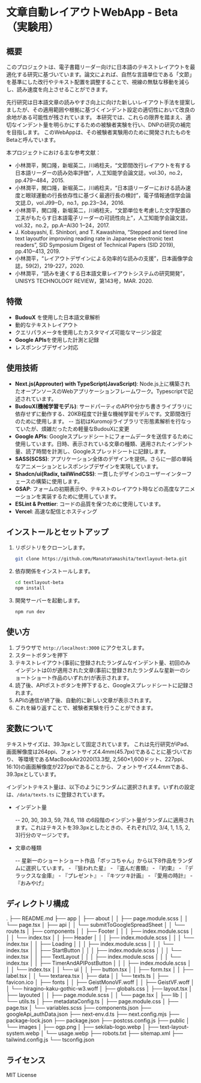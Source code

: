 # 文章自動レイアウトWebApp - Beta（実験用）

## 概要

このプロジェクトは、電子書籍リーダー向けに日本語のテキストレイアウトを最適化する研究に基づいています。論文によれば、自然な言語単位である「文節」を基準にした改行やテキスト配置を調整することで、視線の無駄な移動を減らし、読み速度を向上させることができます。

先行研究は日本語文章の読みやすさ向上に向けた新しいレイアウト手法を提案しましたが、その適用範囲や根拠に基づくインデント設定の適切性において改良の余地がある可能性が残されています。
本研究では、これらの限界を踏まえ、適切なインデント量を明らかにするための被験者実験を行い、DNPの研究の補完を目指します。
このWebAppは、その被験者実験用のために開発されたものをBetaと呼んでいます。

本プロジェクトにおける主な参考文献：

- 小林潤平，関口隆，新堀英二，川嶋稔夫，“文節間改行レイアウトを有する日本語リーダーの読み効率評価”，人工知能学会論文誌，vol.30，no.2，pp.479‒484，2015.
- 小林潤平，関口隆，新堀英二，川嶋稔夫，“日本語リーダーにおける読み速度と眼球運動の行長依存性に基づく最適行長の検討”，電子情報通信学会論文誌.D，vol.J99‒D，no.1，pp.23‒34，2016.
- 小林潤平，関口隆，新堀英二，川嶋稔夫，“文節単位を考慮した文字配置の工夫がもたらす日本語電子リーダーの可読性向上”，人工知能学会論文誌，vol.32，no.2，pp.A‒AI30 1‒24，2017.
- J. Kobayashi, E. Shinbori, and T. Kawashima, “Stepped and tiered line text layoutfor improving reading rate in Japanese electronic text readers”, SID Symposium Digest of Technical Papers (SID 2019), pp.410‒413, 2019.
- 小林潤平，“レイアウトデザインによる効率的な読みの支援”，日本画像学会誌，59(2)，219-227，2020.
- 小林潤平，“読みを速くする日本語文章レイアウトシステムの研究開発”，UNISYS TECHNOLOGY REVIEW，第143号，MAR. 2020.

## 特徴

- **BudouX** を使用した日本語文章解析
- 動的なテキストレイアウト
- クエリパラメータを使用したカスタマイズ可能なマージン設定
- **Google APIs**を使用した計測と記録
- レスポンシブデザイン対応

## 使用技術

- **Next.js(Approuter) with TypeScript(JavaScript)**: Node.js上に構築されたオープンソースのWebアプリケーションフレームワーク。Typescriptで記述されています。
- **BudouX(機械学習モデル)**: サードパーティのAPIや分かち書きライブラリに依存せずに動作する、20KB程度で計量な機械学習モデルです。文節間改行のために使用します。
   -- 当初はKuromojiライブラリで形態素解析を行なっていたが、煩雑だったため軽量なBudouXに変更
- **Google APIs**: Googleスプレッドシートにフォームデータを送信するために使用しています。日時、表示されている文章の種類、適用されたインデント量、読了時間を計測し、Googleスプレッドシートに記録します。
- **SASS(SCSS)**: アプリケーション全体のデザインを提供。さらに一部の単純なアニメーションとレスポンシブデザインを実現しています。
- **Shadcn/ui(Radix, tailWindCSS)**: 一貫したデザインのユーザーインターフェースの構築に使用します。
- **GSAP**: フォームの初期表示や、テキストのレイアウト時などの高度なアニメーションを実装するために使用しています。
- **ESLint & Prettier**: コードの品質を保つために使用しています。
- **Vercel**: 高速な配信とホスティング

## インストールとセットアップ

1. リポジトリをクローンします。
    ```bash
    git clone https://github.com/ManatoYamashita/textlayout-beta.git
    ```
2. 依存関係をインストールします。
    ```bash
    cd textlayout-beta
    npm install
    ```
3. 開発サーバーを起動します。
    ```bash
    npm run dev
    ```

## 使い方

1. ブラウザで `http://localhost:3000` にアクセスします。
2. スタートボタンを押下
3. テキストレイアウト(事前に登録されたランダムなインデント量、初回のみインデントは0)が適用された文章(事前に登録されたランダムな星新一のショートショート作品のいずれか)が表示されます。
4. 読了後、APIポストボタンを押下すると、Googleスプレッドシートに記録されます。
5. APIの通信が終了後、自動的に新しい文章が表示されます。
6. これを繰り返すことで、被験者実験を行うことができます。

## 変数について

テキストサイズは、39.3pxとして固定されています。
これは先行研究がiPad、画面解像度は264ppi、フォントサイズ4.4mm(45.7px)であることに基づいており、
等環境であるMacBookAir2020(13.3型, 2,560×1,600ドット、227ppi、16:10)の画面解像度が227ppiであることから、フォントサイズ4.4mmである、39.3pxとしています。

インデントテキスト量は、以下のようにランダムに選択されます。いずれの設定は、`/data/texts.ts` に登録されています。

- インデント量

    -- 20, 30, 39.3, 59, 78.6, 118 の6段階のインデント量がランダムに適用されます。これはテキストを39.3pxとしたときの、それぞれ[1/2, 3/4, 1, 1.5, 2, 3]行分のマージンです。

- 文章の種類

    -- 星新一のショートショート作品「ボッコちゃん」から以下8作品をランダムに選択しています。
        - 『狙われた星』
        - 『盗んだ書類』
        - 『約束』
        - 『デラックスな金庫』
        - 『プレゼント』
        - 『キツツキ計画』
        - 『愛用の時計』
        - 『おみやげ』

## ディレクトリ構成

.
├── README.md
├── app
│   ├── about
│   │   ├── page.module.scss
│   │   └── page.tsx
│   ├── api
│   │   └── submitToGoogleSpreadSheet
│   │       └── route.ts
│   ├── components
│   │   ├── Footer
│   │   │   ├── index.module.scss
│   │   │   └── index.tsx
│   │   ├── Header
│   │   │   ├── index.module.scss
│   │   │   └── index.tsx
│   │   ├── Loading
│   │   │   ├── index.module.scss
│   │   │   └── index.tsx
│   │   ├── StartButton
│   │   │   ├── index.module.scss
│   │   │   └── index.tsx
│   │   ├── TextLayout
│   │   │   ├── index.module.scss
│   │   │   └── index.tsx
│   │   ├── TimerAndAPIPostButton
│   │   │   ├── index.module.scss
│   │   │   └── index.tsx
│   │   └── ui
│   │       ├── button.tsx
│   │       ├── form.tsx
│   │       ├── label.tsx
│   │       └── textarea.tsx
│   ├── data
│   │   └── texts.ts
│   ├── favicon.ico
│   ├── fonts
│   │   ├── GeistMonoVF.woff
│   │   ├── GeistVF.woff
│   │   └── hiragino-kaku-gothic-w3.woff
│   ├── globals.css
│   ├── layout.tsx
│   ├── layouted
│   │   ├── page.module.scss
│   │   └── page.tsx
│   ├── lib
│   │   └── utils.ts
│   ├── metadataConfig.ts
│   ├── page.module.css
│   ├── page.tsx
│   └── variables.scss
├── components.json
├── googleApi_authData.json
├── next-env.d.ts
├── next.config.mjs
├── package-lock.json
├── package.json
├── postcss.config.js
├── public
│   └── images
│       ├── ogp.png
│       ├── sekilab-logo.webp
│       ├── text-layout-system.webp
│       └── usage.webp
├── robots.txt
├── sitemap.xml
├── tailwind.config.js
└── tsconfig.json

## ライセンス
MIT License
